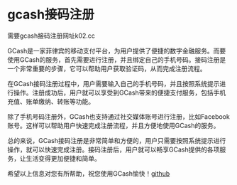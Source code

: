 # gcash接码注册

需要gcash接码注册网址k02.cc

GCash是一家菲律宾的移动支付平台，为用户提供了便捷的数字金融服务。而要使用GCash的服务，首先需要进行注册，并且绑定自己的手机号码。接码注册是一个非常重要的步骤，它可以帮助用户获取验证码，从而完成注册流程。

在GCash接码注册过程中，用户需要输入自己的手机号码，并且按照系统提示进行操作。注册成功后，用户就可以享受到GCash带来的便捷支付服务，包括手机充值、账单缴纳、转账等功能。

除了手机号码注册外，GCash也支持通过社交媒体账号进行注册，比如Facebook账号。这样可以帮助用户快速完成注册流程，并且方便地使用GCash的服务。

总的来说，GCash接码注册是非常简单和方便的，用户只需要按照系统提示进行操作，就可以快速完成注册。接码注册后，用户就可以畅享GCash提供的各项服务，让生活变得更加便捷和简单。

希望以上信息对您有所帮助，祝您使用GCash愉快！[github](https://github.com)